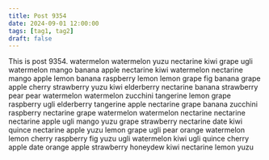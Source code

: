 ```yaml
---
title: Post 9354
date: 2024-09-01 12:00:00
tags: [tag1, tag2]
draft: false
---
```

This is post 9354.
watermelon
watermelon
yuzu
nectarine
kiwi
grape
ugli
watermelon
mango
banana
apple
nectarine
kiwi
watermelon
nectarine
mango
apple
lemon
banana
raspberry
lemon
lemon
grape
fig
banana
grape
apple
cherry
strawberry
yuzu
kiwi
elderberry
nectarine
banana
strawberry
pear
pear
watermelon
watermelon
zucchini
tangerine
lemon
grape
raspberry
ugli
elderberry
tangerine
apple
nectarine
grape
banana
zucchini
raspberry
nectarine
grape
watermelon
watermelon
nectarine
nectarine
nectarine
apple
ugli
mango
yuzu
grape
strawberry
nectarine
date
kiwi
quince
nectarine
apple
yuzu
lemon
grape
ugli
pear
orange
watermelon
lemon
cherry
raspberry
fig
yuzu
ugli
watermelon
kiwi
ugli
quince
cherry
apple
date
orange
apple
strawberry
honeydew
kiwi
nectarine
lemon
yuzu

